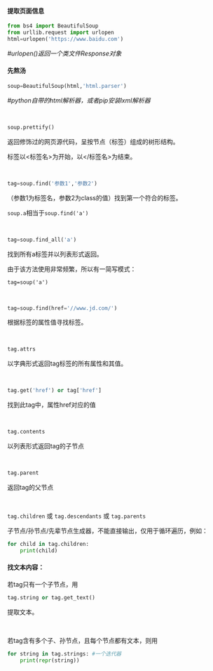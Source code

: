 #### 提取页面信息
```python
from bs4 import BeautifulSoup
from urllib.request import urlopen
html=urlopen('https://www.baidu.com')
```
*#urlopen()返回一个类文件Response对象*

#### 先熬汤
```python
soup=BeautifulSoup(html,'html.parser')
```
*#python自带的html解析器，或者pip安装lxml解析器*

<br>

```python
soup.prettify() 
```
返回修饰过的网页源代码，呈按节点（标签）组成的树形结构。

标签以<标签名>为开始，以</标签名>为结束。

<br>

```python
tag=soup.find('参数1','参数2') 
```
（参数1为标签名，参数2为class的值）找到第一个符合的标签。

`soup.a`相当于`soup.find('a')`

<br>

```python
tag=soup.find_all('a') 
```
找到所有a标签并以列表形式返回。

由于该方法使用非常频繁，所以有一简写模式：

`tag=soup('a')`

<br>

```python
tag=soup.find(href='//www.jd.com/') 
```
根据标签的属性值寻找标签。

<br>

```python
tag.attrs
```
以字典形式返回tag标签的所有属性和其值。

<br>

```python
tag.get('href') or tag['href'] 
```
找到此tag中，属性href对应的值

<br>

```python
tag.contents
```
以列表形式返回tag的子节点

<br>

```python
tag.parent
```
返回tag的父节点

<br>

`tag.children` 或 `tag.descendants` 或 `tag.parents`

子节点/孙节点/先辈节点生成器，不能直接输出，仅用于循环遍历，例如：
```python
for child in tag.children: 
    print(child)
```

#### 找文本内容：
若tag只有一个子节点，用
```python
tag.string or tag.get_text()
```
提取文本。

<br>

若tag含有多个子、孙节点，且每个节点都有文本，则用
```python
for string in tag.strings: #一个迭代器
    print(repr(string))
```
